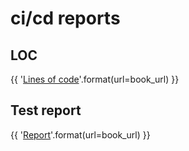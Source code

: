 # ci/cd reports

## LOC

{{ '[Lines of code]({url}/artifacts/lines/lines.txt)'.format(url=book_url) }}

## Test report

{{ '[Report]({url}/artifacts/tests/html-report/report.html)'.format(url=book_url) }}